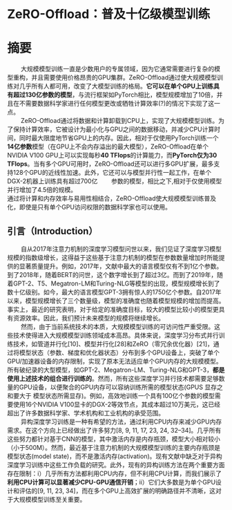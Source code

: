 # ZeRO-Offload：普及十亿级模型训练

# 摘要
&nbsp;&nbsp;&nbsp;&nbsp;&nbsp;&nbsp;&nbsp;&nbsp;大规模模型训练一直是少数用户的专属领域，因为它通常需要进行复杂的模型重构，并且需要使用价格昂贵的GPU集群。ZeRO-Offload通过使大规模模型训练对几乎所有人都可用，改变了大模型训练的格局。**它可以在单个GPU上训练具有超过130亿参数的模型**，与流行框架如PyTorch相比，模型规模增加了10倍，并且在不需要数据科学家进行任何模型更改或牺牲计算效率(?)的情况下实现了这一点。<br>
&nbsp;&nbsp;&nbsp;&nbsp;&nbsp;&nbsp;&nbsp;&nbsp;ZeRO-Offload通过将数据和计算卸载到CPU上，实现了大规模模型训练。为了保持计算效率，它被设计为最小化与GPU之间的数据移动，并减少CPU计算时间，同时最大限度地节省GPU上的内存。因此，相对于仅使用PyTorch训练一个**14亿参数**模型（在GPU上不会内存溢出的最大模型），ZeRO-Offload在单个NVIDIA V100 GPU上可以实现每秒**40 TFlops**的计算能力，而**PyTorch仅为30 TFlops**。当有多个GPU可用时，ZeRO-Offload还可以进行多GPU扩展，最多支持128个GPU的近线性加速。此外，它还可以与模型并行性一起工作，在单个DGX-2机器上训练具有超过700亿&nbsp;&nbsp;&nbsp;&nbsp;&nbsp;&nbsp;&nbsp;&nbsp;参数的模型，相比之下,相对于仅使用模型并行增加了4.5倍的规模。<br>
通过将计算和内存效率与易用性相结合，ZeRO-Offload使大规模模型训练普及化，即使是只有单个GPU访问权限的数据科学家也可以使用。<br>

## 引言（Introduction）
&nbsp;&nbsp;&nbsp;&nbsp;&nbsp;&nbsp;&nbsp;&nbsp;自从2017年注意力机制的深度学习模型问世以来，我们见证了深度学习模型规模的指数级增长，这得益于这些基于注意力机制的模型在参数数量增加时所能提供的显著质量提升。例如，2017年，文献中最大的语言模型仅有不到1亿个参数。到了2018年，随着BERT的问世，这个数字增长到了超过3亿。而到了2019年，随着GPT-2、T5、Megatron-LM和Turing-NLG等模型的出现，模型规模增长到了数十亿级别。如今，最大的语言模型GPT-3拥有惊人的1750亿个参数。自2017年以来，模型规模增长了三个数量级，模型的准确度也随着模型规模的增加而提高。事实上，最近的研究表明，对于给定的准确度目标，较大的模型比较小的模型更具有资源效率。因此，我们预计未来模型的规模将继续增长。<br>
&nbsp;&nbsp;&nbsp;&nbsp;&nbsp;&nbsp;&nbsp;&nbsp;然而，由于当前系统技术的本质，大规模模型训练的可访问性严重受限。这些技术使得进入大规模模型训练领域成本高昂。具体来说，深度学习分布式并行训练技术，如管道并行化[10]、模型并行化[28]和ZeRO（零冗余优化器）[21]，通过将模型状态（参数、梯度和优化器状态）分布到多个GPU设备上，突破了单个GPU/加速器设备的内存限制，实现了原本无法适应单个GPU内存的大规模模型。所有破纪录的大型模型，如GPT-2、Megatron-LM、Turing-NLG和GPT-3，**都是使用上述技术的组合进行训练的**。然而，所有这些深度学习并行技术都需要足够数量的GPU设备，以便聚合的GPU内存可以容纳训练所需的模型状态(GPUS 显存之和要大于 模型状态所需显存)。例如，高效地训练一个具有100亿个参数的模型需要使用16个NVIDIA V100显卡的DGX-2等效节点，其成本超过10万美元，这已经超出了许多数据科学家、学术机构和工业机构的承受范围。<br>
&nbsp;&nbsp;&nbsp;&nbsp;&nbsp;&nbsp;&nbsp;&nbsp;异构深度学习训练是一种有希望的方法，通过利用CPU内存来减少GPU内存需求。在这个方向上已经做出了许多努力[8, 9, 11, 17, 23, 24, 32–34]。几乎所有这些努力都针对基于CNN的模型，其中激活内存是内存瓶颈，模型大小相对较小（小于500M）。然而，最近基于注意力机制的大规模模型训练的主要内存瓶颈是模型状态(model state)，而不是激活内存(activation)。现有文献中缺乏对于异构深度学习训练中这些工作负载的研究。此外，现有的异构训练方法在两个重要方面存在限制：i）几乎所有方法都利用CPU内存，但不利用CPU计算，而我们展示了**利用CPU计算可以显著减少CPU-GPU通信开销**；ii）它们大多数是为单个GPU设计和评估的[9, 11, 23, 34]，而在多个GPU上高效扩展的明确路径并不清晰，这对于大规模模型训练至关重要。<br>
